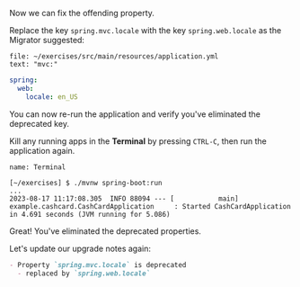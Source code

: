Now we can fix the offending property.

Replace the key `spring.mvc.locale` with the key `spring.web.locale` as the Migrator suggested:

```editor:select-matching-text
file: ~/exercises/src/main/resources/application.yml
text: "mvc:"
```

```yaml
spring:
  web:
    locale: en_US
```

You can now re-run the application and verify you've eliminated the deprecated key.

Kill any running apps in the **Terminal** by pressing `CTRL-C`, then run the application again.

```dashboard:open-dashboard
name: Terminal
```

```shell
[~/exercises] $ ./mvnw spring-boot:run
...
2023-08-17 11:17:08.305  INFO 88094 --- [           main] example.cashcard.CashCardApplication     : Started CashCardApplication in 4.691 seconds (JVM running for 5.086)
```

Great! You've eliminated the deprecated properties.

Let's update our upgrade notes again:

```markdown
- Property `spring.mvc.locale` is deprecated
  - replaced by `spring.web.locale`
```
